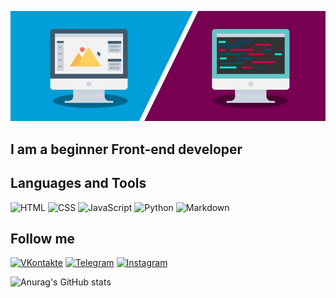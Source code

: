 ![Header](https://github.com/Vvalbog/Vvalbog/blob/main/picture/frontend-vs-backend-880x308.jpg)

## I am a beginner Front-end developer

## Languages and Tools
![HTML](https://img.shields.io/badge/-HTML-090909?style=for-the-badge&logo=appveyor)
![CSS](https://img.shields.io/badge/-CSS-090909?style=for-the-badge&logo=appveyor)
![JavaScript](https://img.shields.io/badge/-JavaScript-090909?style=for-the-badge&logo=javascript)
![Python](https://img.shields.io/badge/-Python-090909?style=for-the-badge&logo=python)
![Markdown](https://img.shields.io/badge/-Markdown-090909?style=for-the-badge&logo=Markdown)


## Follow me
[![VKontakte](https://img.shields.io/badge/-VKontakte-090909?style=for-the-badge&logo=vk)](https://vk.com/btooom_reborn)
[![Telegram](https://img.shields.io/badge/-Telegram-090909?style=for-the-badge&logo=telegram)](https://t.me/vvalbog) 
[![Instagram](https://img.shields.io/badge/-Instagram-090909?style=for-the-badge&logo=Instagram)](https://www.instagram.com/btooom_reborn/) 

![Anurag's GitHub stats](https://github-readme-stats.vercel.app/api?username=vvalbog&show_icons=true&theme=tokyonight)


